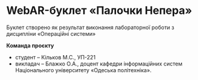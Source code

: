 # WebAR-буклет «Палочки Непера»
Буклет створено як результат виконання лабораторної роботи з дисципліни
«Операційні системи»

**Команда проєкту**
- студент – Кільков М.С., УП-221
- викладач – Блажко О.А., доцент кафедри інформаційних систем Національного університету «Одеська політехніка».
